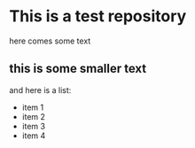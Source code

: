 # This is a test repository

here comes some text

## this is some smaller text

and here is a list:

* item 1
* item 2
* item 3
* item 4
